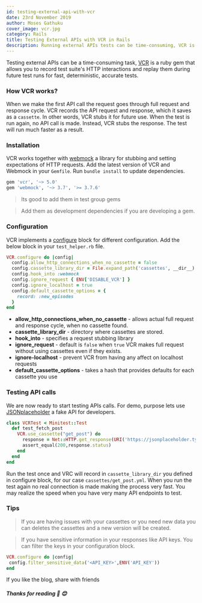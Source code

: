 ```yaml
---
id: testing-external-api-with-vcr
date: 23rd November 2019
author: Moses Gathuku
cover_image: vcr.jpg
category: Rails
title: Testing External APIs with VCR in Rails
description: Running external APIs tests can be time-consuming, VCR is a ruby gem that allows you to record test suite's HTTP interactions and replay them during future test runs for fast, deterministic, accurate tests
---
```

Testing external APIs can be a time-consuming task, [VCR](https://github.com/vcr/vcr) is a ruby gem that allows you to record test suite's HTTP interactions and replay them during future test runs for fast, deterministic, accurate tests.

### How VCR works?
When we make the first API call the request goes through full request and response cycle. VCR records the API request and response, which it saves as a `cassette`. In other words, VCR stubs it for future use. When the test is run again, no API call is made. Instead, VCR stubs the response. The test will run much faster as a result.

### Installation
VCR works together with [webmock](https://github.com/bblimke/webmock) a library for stubbing and setting expectations of HTTP requests. Add the latest version of VCR and Webmock in your `Gemfile`. Run `bundle install` to update dependencies.

```ruby
gem 'vcr', '~> 5.0'
gem 'webmock', '~> 3.7', '>= 3.7.6'
```
> Its good to add them in test group gems

> Add them as development dependencies if you are developing a gem.

### Configuration
VCR implements a [configure](https://relishapp.com/vcr/vcr/v/1-6-0/docs/configuration/) block for different configuration. Add the below block in your `test_helper.rb` file.

```ruby
VCR.configure do |config|
  config.allow_http_connections_when_no_cassette = false
  config.cassette_library_dir = File.expand_path('cassettes', __dir__)
  config.hook_into :webmock
  config.ignore_request { ENV['DISABLE_VCR'] }
  config.ignore_localhost = true
  config.default_cassette_options = {
    record: :new_episodes
  }
end
```
- __allow_http_connections_when_no_cassette__ - allows actual full request and response cycle, when no cassette found.
- __cassette_library_dir__ - directory where cassettes are stored.
- __hook_into__ - specifies a request stubbing library
- __ignore_request__ - default is `false` when `true` VCR makes full request without using cassettes even if they exists.
- __ignore-localhost__ -  prevent VCR from having any affect on localhost requests
- __default_cassette_options__ - takes a hash that provides defaults for each cassette you use

### Testing API calls
We are now ready to start testing APIs calls. For demo, purpose lets use [JSONplaceholder](https://jsonplaceholder.typicode.com/) a fake API for developers.

```ruby
class VCRTest < Minitest::Test
  def test_fetch_post
    VCR.use_cassette("get_post") do
      response = Net::HTTP.get_response(URI('https://jsonplaceholder.typicode.com/posts/1'))
      assert_equal(200,response.status)
    end
  end
end
```
Run the test once and VRC will record in `cassette_library_dir` you defined in configure block, for our case `cassettes/get_post.yml`. When you run the test again no real connection is made making the process very fast. You may realize the speed when you have very many API endpoints to test.

### Tips

>If you are having issues with your cassettes or you need new data you can deletes the cassettes and a new version will be created.

> If you have sensitive information in your responses like API keys. You can filter the keys in your configuration block.

```ruby
VCR.configure do |config|
 config.filter_sensitive_data('<API_KEY>',ENV('API_KEY'))
end
```

If you like the blog, share with friends

##### Thanks for reading :tada: :blush:
